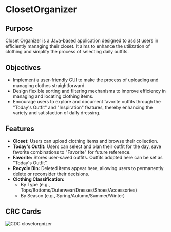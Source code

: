 # ClosetOrganizer

## Purpose
Closet Organizer is a Java-based application designed to assist users in efficiently managing their closet. It aims to enhance the utilization of clothing and simplify the process of selecting daily outfits.

## Objectives
- Implement a user-friendly GUI to make the process of uploading and managing clothes straightforward.
- Design flexible sorting and filtering mechanisms to improve efficiency in managing and locating clothing items.
- Encourage users to explore and document favorite outfits through the "Today's Outfit" and "Inspiration" features, thereby enhancing the variety and satisfaction of daily dressing.

## Features
- **Closet:** Users can upload clothing items and browse their collection.
- **Today's Outfit:** Users can select and plan their outfit for the day, save favorite combinations to "Favorite" for future reference.
- **Favorite:** Stores user-saved outfits. Outfits adopted here can be set as "Today's Outfit”.
- **Recycle Bin:** Deleted items appear here, allowing users to permanently delete or reconsider their decisions.
- **Clothing Classification:**
  - By Type (e.g., Tops/Bottoms/Outerwear/Dresses/Shoes/Accessories)
  - By Season (e.g., Spring/Autumn/Summer/Winter)

## CRC Cards
![CDC closetorgnizer](https://github.com/Jo142857/OutfitOrganizer/assets/143136913/5c24e6ab-8607-48d8-9329-ef96ad268d86)

